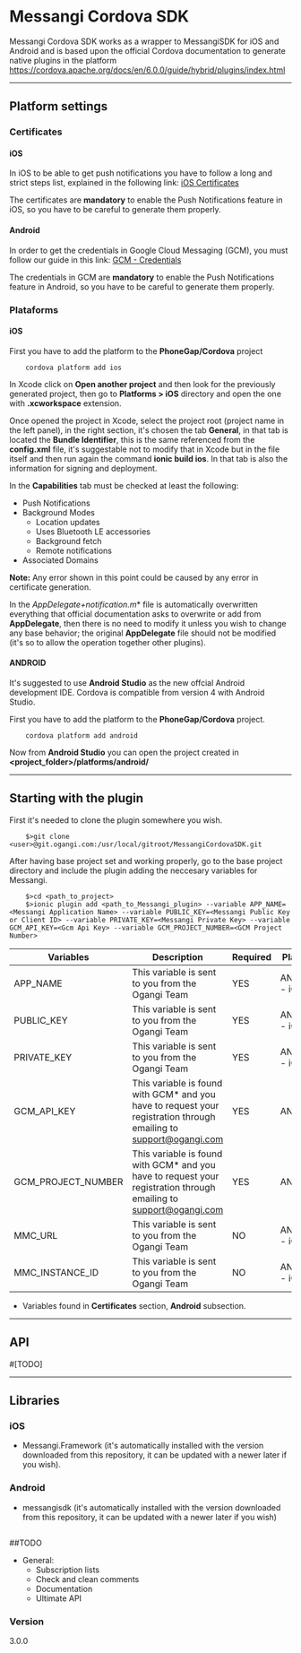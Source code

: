 # Messangi Cordova SDK

Messangi Cordova SDK works as a wrapper to MessangiSDK for iOS and Android and is based upon the official Cordova documentation to generate native plugins in the platform https://cordova.apache.org/docs/en/6.0.0/guide/hybrid/plugins/index.html

----------
## Platform settings

### Certificates
#### iOS
In iOS to be able to get push notifications you have to follow a long and strict steps list, explained in the following link: [iOS Certificates](https://www.messangi.com/documentation/doku.php?id=sdk:ios_certs)

The certificates are **mandatory** to enable the Push Notifications feature in iOS, so you have to be careful to generate them properly.

#### Android
In order to get the credentials in Google Cloud Messaging (GCM), you must follow our guide in this link: [GCM - Credentials](https://www.messangi.com/documentation/doku.php?id=sdk:android_keys) 

The credentials in GCM are **mandatory** to enable the Push Notifications feature in Android, so you have to be careful to generate them properly.

### Plataforms

#### iOS

First you have to add the platform to the **PhoneGap/Cordova** project 

```
    cordova platform add ios
```

In Xcode click on **Open another project** and then look for the previously generated project, then go to **Platforms > iOS** directory and open the one with **.xcworkspace** extension. 

Once opened the project in Xcode, select the project root (project name in the left panel), in the right section, it's chosen the tab **General**, in that tab is located the **Bundle Identifier**, this is the same referenced from the **config.xml** file, it's suggestable not to modify that in Xcode but in the file itself and then run again the command **ionic build ios**. In that tab is also the information for signing and deployment.

In the **Capabilities** tab must be checked at least the following:

- Push Notifications
- Background Modes
	- Location updates
	- Uses Bluetooth LE accessories
	- Background fetch
	- Remote notifications
- Associated Domains

**Note:** Any error shown in this point could be caused by any error in certificate generation. 

In the *AppDelegate+notification.m** file is automatically overwritten everything that official documentation asks to overwrite or add from **AppDelegate**, then there is no need to modify it unless you wish to change any base behavior; the original **AppDelegate** file should not be modified (it's so to allow the operation together other plugins).

#### ANDROID

It's suggested to use **Android Studio** as the new offcial Android development IDE. Cordova is compatible from version 4 with Android Studio.

First you have to add the platform to the **PhoneGap/Cordova** project.

```
    cordova platform add android
```

Now from **Android Studio** you can open the project created in **<project_folder>/platforms/android/**

----------
## Starting with the plugin

First it's needed to clone the plugin somewhere you wish. 

```shell
	$>git clone <user>@git.ogangi.com:/usr/local/gitroot/MessangiCordovaSDK.git
```

After having base project set and working properly, go to the base project directory and include the plugin adding the neccesary variables for Messangi.

```shell
	$>cd <path_to_project>
	$>ionic plugin add <path_to_Messangi_plugin> --variable APP_NAME=<Messangi Application Name> --variable PUBLIC_KEY=<Messangi Public Key or Client ID> --variable PRIVATE_KEY=<Messangi Private Key> --variable GCM_API_KEY=<Gcm Api Key> --variable GCM_PROJECT_NUMBER=<GCM Project Number>
```

|Variables|Description|Required|Platform|
|---------|-----------|--------|--------|
|APP_NAME |This variable is sent to you from the Ogangi Team|YES|ANDROID - iOS|
|PUBLIC_KEY|This variable is sent to you from the Ogangi Team|YES|ANDROID - iOS|
|PRIVATE_KEY|This variable is sent to you from the Ogangi Team|YES|ANDROID - iOS|
|GCM_API_KEY|This variable is found with GCM* and you have to request your registration through emailing to support@ogangi.com|YES|ANDROID|
|GCM_PROJECT_NUMBER|This variable is found with GCM* and you have to request your registration through emailing to support@ogangi.com|YES|ANDROID|
|MMC_URL|This variable is sent to you from the Ogangi Team|NO|ANDROID - iOS|
|MMC_INSTANCE_ID|This variable is sent to you from the Ogangi Team|NO|ANDROID - iOS|

* Variables found in **Certificates** section, **Android** subsection.

----------
## API
#[TODO]

----------
## Libraries

### iOS
 - Messangi.Framework (it's automatically installed with the version downloaded from this repository, it can be updated with a newer later if you wish).

### Android
 - messangisdk  (it's automatically installed with the version downloaded from this repository, it can be updated with a newer later if you wish)

## 

##TODO
 - General:
    - Subscription lists
    - Check and clean comments
    - Documentation
    - Ultimate API

### Version
3.0.0
